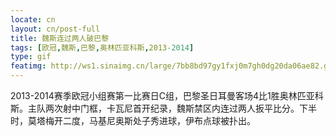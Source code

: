 ```yaml
---
locate: cn
layout: cn/post-full
title: 魏斯连过两人破巴黎
tags: [欧冠,魏斯,巴黎,奥林匹亚科斯,2013-2014]
type: gif
featimg: http://ws1.sinaimg.cn/large/7bb8bd97gy1fxj0m7gh0dg20da06ae82.gif
---
```


2013-2014赛季欧冠小组赛第一比赛日C组，巴黎圣日耳曼客场4比1胜奥林匹亚科斯。主队两次射中门框，卡瓦尼首开纪录，魏斯禁区内连过两人扳平比分。下半时，莫塔梅开二度，马基尼奥斯处子秀进球，伊布点球被扑出。
